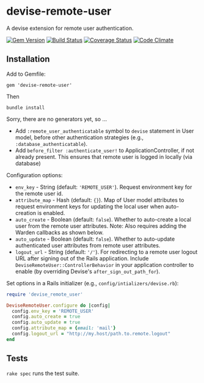 devise-remote-user
==================

A devise extension for remote user authentication.

[![Gem Version](https://badge.fury.io/rb/devise-remote-user.svg)](http://badge.fury.io/rb/devise-remote-user)
[![Build Status](https://travis-ci.org/duke-libraries/devise-remote-user.svg?branch=master)](https://travis-ci.org/duke-libraries/devise-remote-user)
[![Coverage Status](https://coveralls.io/repos/duke-libraries/devise-remote-user/badge.png?branch=master)](https://coveralls.io/r/duke-libraries/devise-remote-user?branch=master)
[![Code Climate](https://codeclimate.com/github/duke-libraries/devise-remote-user/badges/gpa.svg)](https://codeclimate.com/github/duke-libraries/devise-remote-user)

## Installation

Add to Gemfile:

```
gem 'devise-remote-user'
```

Then

```
bundle install
```

Sorry, there are no generators yet, so ...

- Add `:remote_user_authenticatable` symbol to `devise` statement in User model, before other authentication strategies (e.g., `:database_authenticatable`).
- Add `before_filter :authenticate_user!` to ApplicationController, if not already present.  This ensures that remote user is logged in locally (via database)

Configuration options:

- `env_key` - String (default: `'REMOTE_USER'`).  Request environment key for the remote user id.
- `attribute_map` - Hash (default: `{}`).  Map of User model attributes to request environment keys for updating the local user when auto-creation is enabled.
- `auto_create` - Boolean (default: `false`). Whether to auto-create a local user from the remote user attributes.  Note: Also requires adding the Warden callbacks as shown below.
- `auto_update` - Boolean (default: `false`). Whether to auto-update authenticated user attributes from remote user attributes.
- `logout_url` - String (default: `'/'`).  For redirecting to a remote user logout URL after signing out of the Rails application.  Include `DeviseRemoteUser::ControllerBehavior` in your application controller to enable (by overriding Devise's `after_sign_out_path_for`).

Set options in a Rails initializer (e.g., `config/intializers/devise.rb`):

```ruby
require 'devise_remote_user'

DeviseRemoteUser.configure do |config|
  config.env_key = 'REMOTE_USER'
  config.auto_create = true
  config.auto_update = true
  config.attribute_map = {email: 'mail'}
  config.logout_url = "http://my.host/path.to.remote.logout"
end
```

## Tests

`rake spec` runs the test suite.
